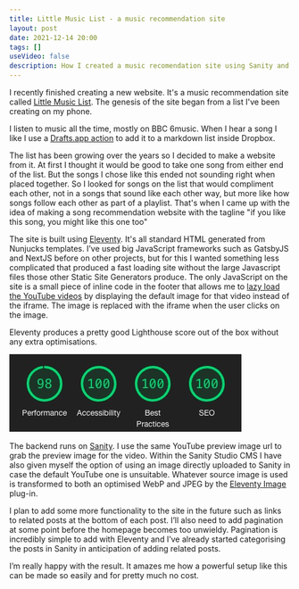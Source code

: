 ```yaml
---
title: Little Music List - a music recommendation site
layout: post
date: 2021-12-14 20:00
tags: []
useVideo: false
description: How I created a music recomendation site using Sanity and Eleventy.
--- 
```


I recently finished creating a new website. It's a music recommendation site called [Little Music List](https://www.littlemusiclist.com). The genesis of the site began from a list I've been creating on my phone. 

I listen to music all the time, mostly on BBC 6music. When I hear a song I like I use a [Drafts.app action](https://forums.getdrafts.com/t/using-dropbox-with-drafts/20) to add it to a markdown list inside Dropbox. 

The list has been growing over the years so I decided to make a website from it. At first I thought it would be good to take one song from either end of the list. But the songs I chose like this ended not sounding right when placed together. So I looked for songs on the list that would compliment each other, not in a songs that sound like each other way, but more like how songs follow each other as part of a playlist. That's when I came up with the idea of making a song recommendation  website with the tagline "if you like this song, you might like this one too"

The site is built using [Eleventy](https://www.11ty.dev/). It's all standard HTML  generated from Nunjucks templates. I’ve used big JavaScript frameworks such as GatsbyJS and NextJS before on other projects, but for this I wanted something less complicated that produced a fast loading site without the large Javascript files those other Static Site Generators produce. The only JavaScript on the site is a small piece of inline code in the footer that allows me to [lazy load the YouTube videos](https://www.nigelbunner.co.uk/blog/a-simple-way-to-lazy-load-embedded-youtube-videos-using-vanilla-javascript/) by displaying the default image for that video instead of the iframe. The image is replaced with the iframe when the user clicks on the image. 

Eleventy produces a pretty good Lighthouse score out of the box without any extra optimisations. 

![Lighthouse score](/img/posts/little-music-list-lighthouse.jpg)

The backend runs on [Sanity](https://www.sanity.io/). I use the same YouTube preview image url to grab the preview image for the video. Within the Sanity Studio CMS I have also given myself the option of using an image directly uploaded to Sanity in case the default YouTube one is unsuitable. Whatever source image is used is transformed to both an optimised WebP and JPEG by the [Eleventy Image](https://www.11ty.dev/docs/plugins/image/) plug-in. 

I plan to add some more functionality to the site in the future such as links to related posts at the bottom of each post. I’ll also need to add pagination at some point before the homepage becomes too unwieldy. Pagination is incredibly simple to add with Eleventy and I’ve already started categorising the posts in Sanity in anticipation of adding related posts. 

I’m really happy with the result. It amazes me how a powerful setup like this can be made so easily and for pretty much no cost. 




